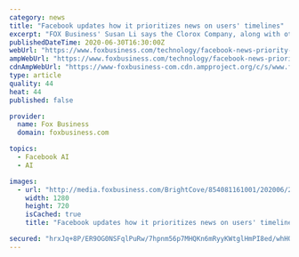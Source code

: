 ```yaml
---
category: news
title: "Facebook updates how it prioritizes news on users' timelines"
excerpt: "FOX Business' Susan Li says the Clorox Company, along with other companies, are pausing advertisements on Facebook in an effort to target the social media platform for reported hate speech. Facebook is changing the way it prioritizes news stories in users' News Feeds,"
publishedDateTime: 2020-06-30T16:30:00Z
webUrl: "https://www.foxbusiness.com/technology/facebook-news-priority-changes"
ampWebUrl: "https://www.foxbusiness.com/technology/facebook-news-priority-changes.amp"
cdnAmpWebUrl: "https://www-foxbusiness-com.cdn.ampproject.org/c/s/www.foxbusiness.com/technology/facebook-news-priority-changes.amp"
type: article
quality: 44
heat: 44
published: false

provider:
  name: Fox Business
  domain: foxbusiness.com

topics:
  - Facebook AI
  - AI

images:
  - url: "http://media.foxbusiness.com/BrightCove/854081161001/202006/2907/854081161001_6168109706001_6168109212001-vs.jpg"
    width: 1280
    height: 720
    isCached: true
    title: "Facebook updates how it prioritizes news on users' timelines"

secured: "hrxJq+8P/ER9OG0NSFqlPuRw/7hpnm56p7MHQKn6mRyyKWtglHmPI8ed/whHQhsfuyroypJDxmOpDO8Fmr3oYFqVzQvw6VM1WduDwf4f+AQxjCgt6aEXUwQXS8gLyT7+3HaT+IfEuaKNDL1oDX+ZuK5gMlDpt6ZJxm84H4CYB/rYPGkc+nsNcLor2fhvxUsXQt4Y99ok6xbWTkI1APC0bamwkRsdaWWib0ZxC5s5TCgTlbEXapkqhxGERe7N/g1e5O7EUPjVtQ39etG0ga+GA2k8fRuqBeex3z4zQyeEaJmqKZ2pVskoWYJtMjHStuspPke5Pw31vOWxXpnyaIWAeQ==;Dw8ZZjNbM8YLPXpnWVHJzg=="
---
```



